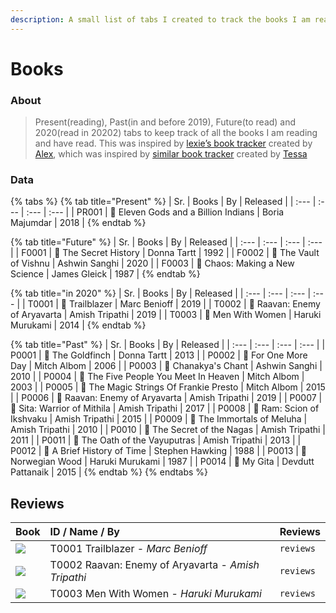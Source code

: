 ```yaml
---
description: A small list of tabs I created to track the books I am reading.
---
```


# Books

### About

> Present\(reading\), Past\(in and before 2019\), Future\(to read\) and 2020\(read in 20202\) tabs to keep track of all the books I am reading and have read. This was inspired by [lexie’s book tracker](https://books.alexwlchan.net/) created by [Alex](https://alexwlchan.net/), which was inspired by [similar book tracker](http://tessa-books.glitch.me/) created by [Tessa](https://twitter.com/tessthornton)

### Data

{% tabs %}
{% tab title="Present" %}
| Sr. | Books | By | Released |
| :--- | :--- | :--- | :--- |
| PR001 | 📖 Eleven Gods and a Billion Indians | Boria Majumdar | 2018 |
{% endtab %}

{% tab title="Future" %}
| Sr. | Books | By | Released |
| :--- | :--- | :--- | :--- |
| F0001 | 📖 The Secret History | Donna Tartt | 1992 |
| F0002 | 📖 The Vault of Vishnu | Ashwin Sanghi | 2020 |
| F0003 | 📖 Chaos: Making a New Science | James Gleick | 1987 |
{% endtab %}

{% tab title="in 2020" %}
| Sr. | Books | By | Released |
| :--- | :--- | :--- | :--- |
| T0001 | 📖 Trailblazer | Marc Benioff | 2019 |
| T0002 | 📖 Raavan: Enemy of Aryavarta | Amish Tripathi | 2019 |
| T0003 | 📖 Men With Women | Haruki Murukami | 2014 |
{% endtab %}

{% tab title="Past" %}
| Sr. | Books | By | Released |
| :--- | :--- | :--- | :--- |
| P0001 | 📖 The Goldfinch | Donna Tartt | 2013 |
| P0002 | 📖 For One More Day | Mitch Albom | 2006 |
| P0003 | 📖 Chanakya's Chant | Ashwin Sanghi | 2010 |
| P0004 | 📖 The Five People You Meet In Heaven | Mitch Albom | 2003 |
| P0005 | 📖 The Magic Strings Of Frankie Presto | Mitch Albom | 2015 |
| P0006 | 📖 Raavan: Enemy of Aryavarta | Amish Tripathi | 2019 |
| P0007 | 📖 Sita: Warrior of Mithila | Amish Tripathi | 2017 |
| P0008 | 📖 Ram: Scion of Ikshvaku | Amish Tripathi | 2015 |
| P0009 | 📖 The Immortals of Meluha | Amish Tripathi | 2010 |
| P0010 | 📖 The Secret of the Nagas | Amish Tripathi | 2011 |
| P0011 | 📖 The Oath of the Vayuputras | Amish Tripathi | 2013 |
| P0012 | 📖 A Brief History of Time | Stephen Hawking | 1988 |
| P0013 | 📖 Norwegian Wood | Haruki Murukami | 1987 |
| P0014 | 📖 My Gita | Devdutt Pattanaik | 2015 |
{% endtab %}
{% endtabs %}

## Reviews

| Book | ID / Name / By | Reviews |
| :--- | :--- | :--- |
| ![](https://images1.penguinrandomhouse.com/cover/9781984825193) | T0001   Trailblazer   - _Marc Benioff_ | `reviews` |
| ![](https://images-na.ssl-images-amazon.com/images/I/51hnUhkqpOL.jpg) | T0002   Raavan: Enemy   of Aryavarta    - _Amish Tripathi_ | `reviews` |
| ![](https://images-na.ssl-images-amazon.com/images/I/41gvt%2BSNErL._SX322_BO1,204,203,200_.jpg) | T0003   Men With    Women    - _Haruki Murukami_ | `reviews` |

